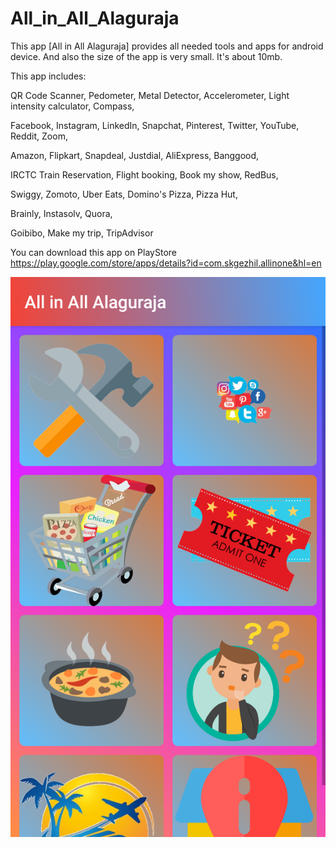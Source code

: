 # All_in_All_Alaguraja

This app [All in All Alaguraja] provides all needed tools and apps for android device. And also the size of the app is very small. It's about 10mb.

This app includes:

QR Code Scanner,
Pedometer,
Metal Detector,
Accelerometer,
Light intensity calculator,
Compass,

Facebook,
Instagram,
LinkedIn,
Snapchat,
Pinterest,
Twitter,
YouTube,
Reddit,
Zoom,

Amazon,
Flipkart,
Snapdeal,
Justdial,
AliExpress,
Banggood,

IRCTC Train Reservation,
Flight booking,
Book my show,
RedBus,

Swiggy,
Zomoto,
Uber Eats,
Domino's Pizza,
Pizza Hut,

Brainly,
Instasolv,
Quora,

Goibibo,
Make my trip,
TripAdvisor

You can download this app on PlayStore
https://play.google.com/store/apps/details?id=com.skgezhil.allinone&hl=en

![Screenshot](sc1.png)
